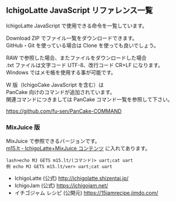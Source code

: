 ## IchigoLatte JavaScript リファレンス一覧

IchigoLatte JavaScript で使用できる命令を一覧しています。

Download ZIP でファイル一覧をダウンロードできます。\
GitHub・Git を使っている場合は Clone を使っても良いでしょう。

RAW で参照した場合、またファイルをダウンロードした場合\
.txt ファイルは文字コード UTF-8、改行コード CR+LF になります。\
Windows ではメモ帳を使用する事が可能です。

W 版（IchigoCake JavaScript を含む）は\
PanCake 向けのコマンドが追加されています。\
関連コマンドにつきましては PanCake コマンド一覧を参照して下さい。

https://github.com/fu-sen/PanCake-COMMAND

### MixJuice 版

MixJuice で参照できるバージョンです。\
[m15.lt - IchigoLatte+MixJuice コンテンツ](https://github.com/fu-sen/m15.lt) に入れてあります。

```
lash>echo MJ GETS m15.lt/(コマンド)> uart;cat uart
例 echo MJ GETS m15.lt/ver> uart;cat uart
```

* IchigoLatte (公式) http://ichigolatte.shizentai.jp/
* IchigoJam (公式) https://ichigojam.net/
* イチゴジャム レシピ (公開元) https://15jamrecipe.jimdo.com/

